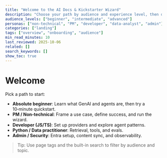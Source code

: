 ```yaml
---
title: "Welcome to the AI Docs & Kickstarter Wizard"
description: "Choose your path by audience and experience level, then dive into quickstarts, concepts, and the project initiator wizard."
audience_levels: ["beginner", "intermediate", "advanced"]
personas: ["non-technical", "PM", "developer", "data-analyst", "admin"]
categories: ["landing"]
tags: ["overview", "onboarding", "audience"]
min_read_minutes: 10
last_reviewed: 2025-10-06
related: []
search_keywords: []
show_toc: true
---
```


# Welcome

Pick a path to start:

- **Absolute beginner**: Learn what GenAI and agents are, then try a 10‑minute quickstart.
- **PM / Non‑technical**: Frame a use case, define success, and run the wizard.
- **Developer (JS/TS)**: Set up providers and explore agent patterns.
- **Python / Data practitioner**: Retrieval, tools, and evals.
- **Admin / Security**: Entra setup, content sync, and observability.

> Tip: Use page tags and the built-in search to filter by audience and topic.

